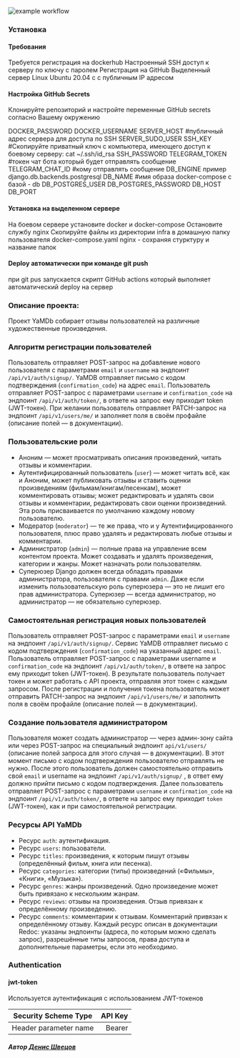 ![example workflow](https://github.com/denshvetsov/yamdb_final/actions/workflows/yamdb_workflow.yml/badge.svg)

### Установка
#### Требования

Требуется регистрация на dockerhub
Настроенный SSH доступ к серверу по ключу с паролем
Регистрация на GitHub
Выделенный сервер Linux Ubuntu 20.04 с с публичным IP адресом

#### Настройка GitHub Secrets
Клонируйте репозиторий и настройте переменные GitHub secrets согласно Вашему окружению

DOCKER_PASSWORD
DOCKER_USERNAME
SERVER_HOST #публичный адрес сервера для доступа по SSH
SERVER_SUDO_USER
SSH_KEY #Скопируйте приватный ключ с компьютера, имеющего доступ к боевому серверу: cat ~/.ssh/id_rsa
SSH_PASSWORD
TELEGRAM_TOKEN #токен чат бота который будет отправлять сообщение
TELEGRAM_CHAT_ID #кому отправлять сообщение
DB_ENGINE пример django.db.backends.postgresql
DB_NAME #имя образа docker-compose с базой - db
DB_POSTGRES_USER
DB_POSTGRES_PASSWORD
DB_HOST
DB_PORT

#### Установка на выделенном сервере
На боевом сервере установите docker и docker-compose
Остановите службу nginx
Скопируйте файлы из директории infra в домашную папку пользователя
    docker-compose.yaml
    nginx - сохраняя стурктуру и название папок

#### Deploy автоматически при команде git push
при git pus запускается скрипт GitHub actions который выполняет автоматический deploy на сервер


### Описание проекта:

Проект YaMDb собирает отзывы пользователей на различные художественные произведения.

### Алгоритм регистрации пользователей

Пользователь отправляет POST-запрос на добавление нового пользователя с параметрами `email` и `username` на эндпоинт `/api/v1/auth/signup/`.
YaMDB отправляет письмо с кодом подтверждения (`confirmation_code`) на адрес `email`.
Пользователь отправляет POST-запрос с параметрами `username` и `confirmation_code` на эндпоинт `/api/v1/auth/token/`, в ответе на запрос ему приходит token (JWT-токен).
При желании пользователь отправляет PATCH-запрос на эндпоинт `/api/v1/users/me/` и заполняет поля в своём профайле (описание полей — в документации).

### Пользовательские роли

- Аноним — может просматривать описания произведений, читать отзывы и комментарии.
- Аутентифицированный пользователь (`user`) — может читать всё, как и Аноним, может публиковать отзывы и ставить оценки произведениям (фильмам/книгам/песенкам), может комментировать отзывы; может редактировать и удалять свои отзывы и комментарии, редактировать свои оценки произведений. Эта роль присваивается по умолчанию каждому новому пользователю.
- Модератор (`moderator`) — те же права, что и у Аутентифицированного пользователя, плюс право удалять и редактировать любые отзывы и комментарии.
- Администратор (`admin`) — полные права на управление всем контентом проекта. Может создавать и удалять произведения, категории и жанры. Может назначать роли пользователям.
- Суперюзер Django должен всегда обладать правами администратора, пользователя с правами `admin`. Даже если изменить пользовательскую роль суперюзера — это не лишит его прав администратора. Суперюзер — всегда администратор, но администратор — не обязательно суперюзер.


### Самостоятельная регистрация новых пользователей

Пользователь отправляет POST-запрос с параметрами `email` и `username` на эндпоинт `/api/v1/auth/signup/`.
Сервис YaMDB отправляет письмо с кодом подтверждения (`confirmation_code`) на указанный адрес `email`.
Пользователь отправляет POST-запрос с параметрами username и `confirmation_code` на эндпоинт `/api/v1/auth/token/`, в ответе на запрос ему приходит token (JWT-токен).
В результате пользователь получает токен и может работать с API проекта, отправляя этот токен с каждым запросом.
После регистрации и получения токена пользователь может отправить PATCH-запрос на эндпоинт `/api/v1/users/me/` и заполнить поля в своём профайле (описание полей — в документации).

### Создание пользователя администратором

Пользователя может создать администратор — через админ-зону сайта или через POST-запрос на специальный эндпоинт `api/v1/users/` (описание полей запроса для этого случая — в документации). В этот момент письмо с кодом подтверждения пользователю отправлять не нужно.
После этого пользователь должен самостоятельно отправить свой `email` и username на эндпоинт `/api/v1/auth/signup/` , в ответ ему должно прийти письмо с кодом подтверждения.
Далее пользователь отправляет POST-запрос с параметрами `username` и `confirmation_code` на эндпоинт `/api/v1/auth/token/`, в ответе на запрос ему приходит `token` (JWT-токен), как и при самостоятельной регистрации.

### Ресурсы API YaMDb

- Ресурс `auth`: аутентификация.
- Ресурс `users`: пользователи.
- Ресурс `titles`: произведения, к которым пишут отзывы (определённый фильм, книга или песенка).
- Ресурс `categories`: категории (типы) произведений («Фильмы», «Книги», «Музыка»).
- Ресурс `genres`: жанры произведений. Одно произведение может быть привязано к нескольким жанрам.
- Ресурс `reviews`: отзывы на произведения. Отзыв привязан к определённому произведению.
- Ресурс `comments`: комментарии к отзывам. Комментарий привязан к определённому отзыву.
Каждый ресурс описан в документации Redoc: указаны эндпоинты (адреса, по которым можно сделать запрос), разрешённые типы запросов, права доступа и дополнительные параметры, если это необходимо.

### Authentication
#### jwt-token
Используется аутентификация с использованием JWT-токенов

| Security Scheme Type   | API Key |
|------------------------|--------:|
| Header parameter name  |Bearer   |

##### Автор [Денис Швецов](https://github.com/denshvetsov)